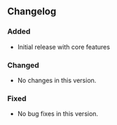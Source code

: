 ## Changelog
### Added
- Initial release with core features
### Changed
- No changes in this version.
### Fixed
- No bug fixes in this version.